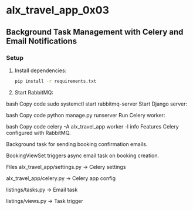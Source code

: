 # alx_travel_app_0x03

## Background Task Management with Celery and Email Notifications

### Setup
1. Install dependencies:
   ```bash
   pip install -r requirements.txt
2. Start RabbitMQ:

bash
Copy code
sudo systemctl start rabbitmq-server
Start Django server:

bash
Copy code
python manage.py runserver
Run Celery worker:

bash
Copy code
celery -A alx_travel_app worker -l info
Features
Celery configured with RabbitMQ.

Background task for sending booking confirmation emails.

BookingViewSet triggers async email task on booking creation.

Files
alx_travel_app/settings.py → Celery settings

alx_travel_app/celery.py → Celery app config

listings/tasks.py → Email task

listings/views.py → Task trigger